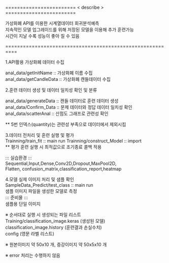 ======================== < describe > ========================  

가상화폐 API를 이용한 시계열데이터 회귀분석예측     
지속적인 모델 업그레이드를 위해 저장된 모델을 이용해 추가 훈련가능       
시간이 지날 수록 성능이 좋아 질 수 있음

==========================================================  

1.API활용 가상화폐 데이터 수집

anal_data/getInitName :: 가상화폐 이름 수집     
anal_data/getCandleData :: 가상화폐 캔들데이터 수집

2.훈련 데이터 생성 및 데이터 일치성 확인 및 분류

anal_data/generateData :: 캔들 데이터로 훈련 데이터 생성     
anal_data/Confirm_Data :: 문제 데이터와 정답 데이터 일치성 확인     
anal_data/scatterAnal :: 산점도 그래프로 관련성 확인           

** 5번 인덱스(quantity)는 관련성 부족으로 데이터에서 제외시킴

3.데이터 전처리 및 훈련 실행 및 평가  
Trainning/train_fit :: main run 
Trainning/construct_Model :: import     
** 평가 훈련 실행 시 최적값으로 조기종료 콜백 적용  

::: 실습환경 :::    
Sequential,Input,Dense,Conv2D,Dropout,MaxPool2D,    
Flatten, confusion_matrix,classification_report,heatmap  

4.모델 실제 이미지 처리 및 샘플 확인      
SampleData_Predict/test_class :: main run   
샘플 이미지 파일을 생성한 모델로 측정   
::: 준비물 :::     
샘플용 단일 이미지  

※ 순서대로 실행 시 생성되는 파일 리스트     
Training/classification_image.keras (생성된 모델)    
classification_image.history (훈련결과 손실수치)    
config (영문 라벨 리스트)  

※ 원본이미지 약 50x10 개, 증강이미지 약 50x5x10 개    

※ error 처리는 수행하지 않음     